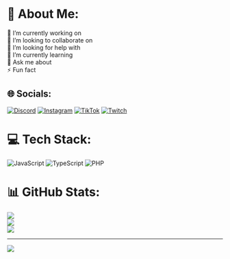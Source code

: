 # 💫 About Me:
🔭 I’m currently working on<br>👯 I’m looking to collaborate on<br>🤝 I’m looking for help with<br>🌱 I’m currently learning<br>💬 Ask me about<br>⚡ Fun fact


## 🌐 Socials:
[![Discord](https://img.shields.io/badge/Discord-%237289DA.svg?logo=discord&logoColor=white)](https://discord.gg/astech) [![Instagram](https://img.shields.io/badge/Instagram-%23E4405F.svg?logo=Instagram&logoColor=white)](https://instagram.com/baranxizm) [![TikTok](https://img.shields.io/badge/TikTok-%23000000.svg?logo=TikTok&logoColor=white)](https://tiktok.com/@baranw1337) [![Twitch](https://img.shields.io/badge/Twitch-%239146FF.svg?logo=Twitch&logoColor=white)](https://twitch.tv/1winw) 

# 💻 Tech Stack:
![JavaScript](https://img.shields.io/badge/javascript-%23323330.svg?style=for-the-badge&logo=javascript&logoColor=%23F7DF1E) ![TypeScript](https://img.shields.io/badge/typescript-%23007ACC.svg?style=for-the-badge&logo=typescript&logoColor=white) ![PHP](https://img.shields.io/badge/php-%23777BB4.svg?style=for-the-badge&logo=php&logoColor=white)
# 📊 GitHub Stats:
![](https://github-readme-stats.vercel.app/api?username=nullcck&theme=aura&hide_border=false&include_all_commits=false&count_private=false)<br/>
![](https://github-readme-streak-stats.herokuapp.com/?user=nullcck&theme=aura&hide_border=false)<br/>
![](https://github-readme-stats.vercel.app/api/top-langs/?username=nullcck&theme=aura&hide_border=false&include_all_commits=false&count_private=false&layout=compact)

---
[![](https://visitcount.itsvg.in/api?id=nullcck&icon=0&color=0)](https://visitcount.itsvg.in)

<!-- Proudly created with GPRM ( https://gprm.itsvg.in ) -->
